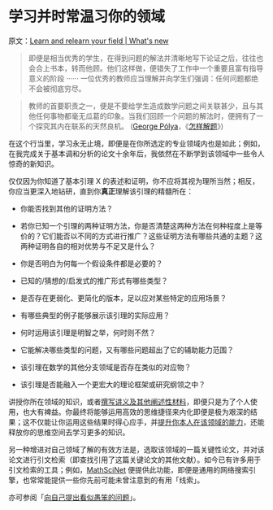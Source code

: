 # 学习并时常温习你的领域

原文：[Learn and relearn your field | What's new](https://terrytao.wordpress.com/career-advice/learn-and-relearn-your-field/)

> 即便是相当优秀的学生，在得到问题的解法并清晰地写下论证之后，往往也会合上书本，转而他顾。他们这样做，便错失了工作中一个重要且富有指导意义的阶段 ······ 一位优秀的教师应当理解并向学生们强调：任何问题都绝不会被彻底穷尽。

> 教师的首要职责之一，便是不要给学生造成数学问题之间关联甚少，且与其他任何事物都毫无瓜葛的印象。当我们回顾一个问题的解法时，便拥有了一个探究其内在联系的天然良机。 ([George Pólya](http://en.wikipedia.org/wiki/George_Pólya)，《[怎样解题](http://en.wikipedia.org/wiki/How_to_Solve_It)》)

在这个行当里，学习永无止境，即便是在你所选定的专业领域内也是如此；例如，在我完成关于基本调和分析的论文十余年后，我依然在不断学到该领域中一些令人惊奇的新知识。

仅仅因为你知道了基本引理 X 的表述和证明，你不应将其视为理所当然；相反，你应当更深入地钻研，直到你**真正**理解该引理的精髓所在：

-   你能否找到其他的证明方法？

-   若你已知一个引理的两种证明方法，你是否清楚这两种方法在何种程度上是等价的？它们能否以不同的方式进行推广？这些证明方法有哪些共通的主题？这两种证明各自的相对优势与不足又是什么？

-   你是否明白为何每一个假设条件都是必要的？

-   已知的/猜想的/启发式的推广形式有哪些类型？

-   是否存在更弱化、更简化的版本，足以应对某些特定的应用场景？

-   有哪些典型的例子能够展示该引理的实际应用？

-   何时运用该引理是明智之举，何时则不然？

-   它能解决哪些类型的问题，又有哪些问题超出了它的辅助能力范围？

-   该引理在数学的其他分支领域是否存在类似的对应物？

-   该引理是否能融入一个更宏大的理论框架或研究纲领之中？

讲授你所在领域的知识，或者[撰写讲义及其他阐述性材料](https://terrytao.wordpress.com/career-advice/write-down-what-youve-done/)，即便只是为了个人使用，也大有裨益。你最终将能够运用高效的思维捷径来内化即便是极为艰深的结果；这不仅能让你运用这些结果时得心应手，并[提升你本人在该领域的能力](https://terrytao.wordpress.com/career-advice/continually-aim-just-beyond-your-current-range/)，还能释放你的思维空间去学习更多的知识。

另一种增进对自己领域了解的有效方法是，选取该领域的一篇关键性论文，并对该论文进行引文检索（即查找引用了这篇关键论文的其他文献）。如今已有许多用于引文检索的工具；例如，[MathSciNet](http://www.ams.org/mathscinet/search.html) 便提供此功能，即便是通用的网络搜索引擎，也常常能提供一些你先前可能未曾注意到的有用「线索」。

亦可参阅「[向自己提出看似愚笨的问题](https://terrytao.wordpress.com/career-advice/ask-yourself-dumb-questions-and-answer-them/)」。